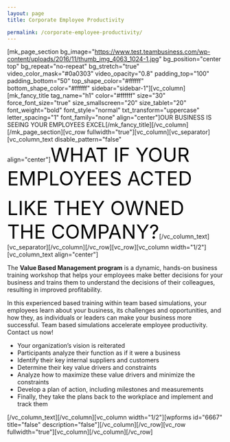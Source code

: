 ```yaml
---
layout: page
title: Corporate Employee Productivity

permalink: /corporate-employee-productivity/
---
```

[mk_page_section bg_image="https://www.test.teambusiness.com/wp-content/uploads/2016/11/thumb_img_4063_1024-1.jpg" bg_position="center top" bg_repeat="no-repeat" bg_stretch="true" video_color_mask="#0a0303" video_opacity="0.8" padding_top="100" padding_bottom="50" top_shape_color="#ffffff" bottom_shape_color="#ffffff" sidebar="sidebar-1"][vc_column][mk_fancy_title tag_name="h1" color="#ffffff" size="30" force_font_size="true" size_smallscreen="20" size_tablet="20" font_weight="bold" font_style="normal" txt_transform="uppercase" letter_spacing="1" font_family="none" align="center"]OUR BUSINESS IS SEEING YOUR EMPLOYEES EXCEL[/mk_fancy_title][/vc_column][/mk_page_section][vc_row fullwidth="true"][vc_column][vc_separator][vc_column_text disable_pattern="false" align="center"]<span style="color: #000; font-size: 45px;">WHAT IF YOUR EMPLOYEES ACTED </span>

<span style="color: #000; font-size: 45px;">LIKE THEY OWNED THE COMPANY?</span>[/vc_column_text][vc_separator][/vc_column][/vc_row][vc_row][vc_column width="1/2"][vc_column_text align="center"]
<p style="text-align: left;">The <strong>Value Based Management program</strong> is a dynamic, hands-on business training workshop that helps your employees make better decisions for your business and trains them to understand the decisions of their colleagues, resulting in improved profitability.</p>
<p style="text-align: left;">In this experienced based training within team based simulations, your employees learn about your business, its challenges and opportunities, and how they, as individuals or leaders can make your business more successful. Team based simulations accelerate employee productivity. Contact us now!</p>

<ul>
 	<li style="text-align: left;">Your organization’s vision is reiterated</li>
 	<li style="text-align: left;">Participants analyze their function as if it were a business</li>
 	<li style="text-align: left;">Identify their key internal suppliers and customers</li>
 	<li style="text-align: left;">Determine their key value drivers and constraints</li>
 	<li style="text-align: left;">Analyze how to maximize these value drivers and minimize the constraints</li>
 	<li style="text-align: left;">Develop a plan of action, including milestones and measurements</li>
 	<li style="text-align: left;">Finally, they take the plans back to the workplace and implement and track them</li>
</ul>
<style>div.wpforms-container-full .wpforms-form input[type=submit], div.wpforms-container-full .wpforms-form button[type=submit], div.wpforms-container-full .wpforms-form .wpforms-page-button{background:#000!important;}</style>

[/vc_column_text][/vc_column][vc_column width="1/2"][wpforms id="6667" title="false" description="false"][/vc_column][/vc_row][vc_row fullwidth="true"][vc_column][/vc_column][/vc_row]
